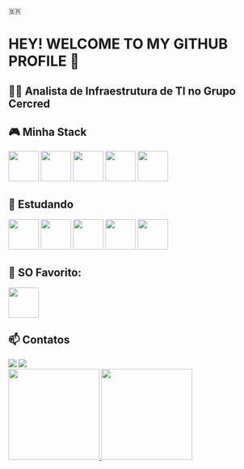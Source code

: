 🇧🇷
# HEY! WELCOME TO MY GITHUB PROFILE 👋

## 🧑‍🏭 Analista de Infraestrutura de TI no Grupo Cercred
 
## 🎮 Minha Stack

<div>  <img src="https://cdn.jsdelivr.net/gh/devicons/devicon/icons/docker/docker-original-wordmark.svg" width="60" height="60"/>
  <img src="https://cdn.jsdelivr.net/gh/devicons/devicon/icons/vagrant/vagrant-original.svg" width="60" height="60"/>
  <img src="https://cdn.jsdelivr.net/gh/devicons/devicon/icons/ansible/ansible-original-wordmark.svg" width="60" height="60"/>
  <img src="https://cdn.jsdelivr.net/gh/devicons/devicon/icons/git/git-original-wordmark.svg" width="60" height="60"/>
  <img src="https://cdn.jsdelivr.net/gh/devicons/devicon/icons/terraform/terraform-original-wordmark.svg" width="60" height="60"/></div>

## 🧠 Estudando

<div>
  <img src="https://cdn.jsdelivr.net/gh/devicons/devicon/icons/kubernetes/kubernetes-plain-wordmark.svg" width="60" height="60"/>    
  <img src="https://cdn.jsdelivr.net/gh/devicons/devicon/icons/amazonwebservices/amazonwebservices-original-wordmark.svg" width="60" height="60"/>
  <img src="https://cdn.jsdelivr.net/gh/devicons/devicon/icons/jenkins/jenkins-original.svg" width="60" height="60"/>
  <img src="https://cdn.jsdelivr.net/gh/devicons/devicon/icons/nodejs/nodejs-original-wordmark.svg" width="60" height="60"/>
  <img src="https://cdn.jsdelivr.net/gh/devicons/devicon/icons/javascript/javascript-plain.svg" width="60" height="60"/> 
</div>

 ## 🤩 SO Favorito:
 
 <img src="https://cdn.jsdelivr.net/gh/devicons/devicon/icons/fedora/fedora-original.svg" width="60" height="60"/>

## 📫 Contatos

<div>
<a href="https://www.linkedin.com/in/arthurbreis" target="_blank"><img src="https://img.shields.io/badge/-LinkedIn-%230077B5?style=for-the-badge&logo=linkedin&logoColor=white" target="_blank"></a>  
<a href = "mailto:arthur_dos_reis@hotmail.com"><img src="https://img.shields.io/badge/Gmail-D14836?style=for-the-badge&logo=gmail&logoColor=white" target="_blank"></a>
</div>

<div>
<a href="https://github.com/arthurbreis">
<img height="180em" src="https://github-readme-stats.vercel.app/api/top-langs/?username=arthurbreis&layout=compact&langs_count=7&theme=dracula"/>
<img height="180em" src="https://github-readme-stats.vercel.app/api?username=arthurbreis&show_icons=true&theme=dracula&include_all_commits=true&count_private=true"/>
</div>
